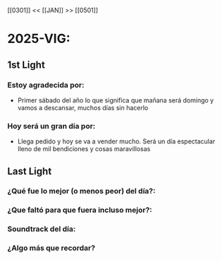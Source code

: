 [[0301]] << [[JAN]] >> [[0501]]

# 2025-VIG:
## 1st Light
### Estoy agradecida por: 
* Primer sábado del año lo que significa que mañana será domingo y vamos a descansar, muchos días sin hacerlo
### Hoy será un gran día por:
- Llega pedido y hoy se va a vender mucho. Será un día espectacular lleno de mil bendiciones y cosas maravillosas 
## Last Light
### ¿Qué fue lo mejor (o menos peor) del día?:

### ¿Que faltó para que fuera incluso mejor?:

### Soundtrack del día:

### ¿Algo más que recordar?